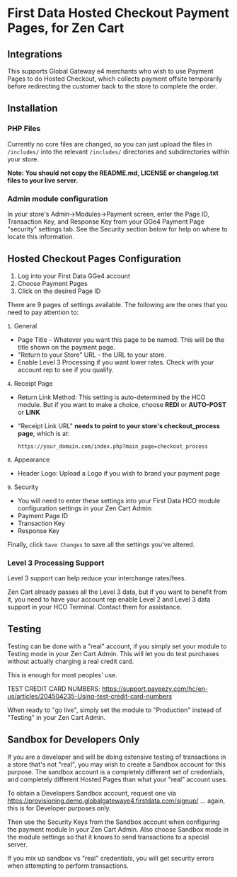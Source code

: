 # First Data Hosted Checkout Payment Pages, for Zen Cart

## Integrations

This supports Global Gateway e4 merchants who wish to use Payment Pages to do Hosted Checkout, which collects payment offsite temporarily before redirecting the customer back to the store to complete the order.

## Installation

### PHP Files
Currently no core files are changed, so you can just upload the files in `/includes/` into the relevant `/includes/` directories and subdirectories within your store.

**Note: You should not copy the README.md, LICENSE or changelog.txt files to your live server.**
 

### Admin module configuration
In your store's Admin->Modules->Payment screen, enter the Page ID, Transaction Key, and Response Key from your GGe4 Payment Page "security" settings tab. See the Security section below for help on where to locate this information.


## Hosted Checkout Pages Configuration

1. Log into your First Data GGe4 account
2. Choose Payment Pages
3. Click on the desired Page ID

There are 9 pages of settings available. The following are the ones that you need to pay attention to:

`1`. General 
 - Page Title - Whatever you want this page to be named. This will be the title shown on the payment page.
 - "Return to your Store" URL - the URL to your store.
 - Enable Level 3 Processing if you want lower rates. Check with your account rep to see if you qualify.

`4`. Receipt Page
 - Return Link Method: This setting is auto-determined by the HCO module. But if you want to make a choice, choose **REDI** or **AUTO-POST** or **LINK**
 - "Receipt Link URL" **needs to point to your store's checkout_process page**, which is at:

     `https://your_domain.com/index.php?main_page=checkout_process`

`8`. Appearance
 - Header Logo: Upload a Logo if you wish to brand your payment page 

`9`. Security 
 - You will need to enter these settings into your First Data HCO module configuration settings in your Zen Cart Admin:
  - Payment Page ID
  - Transaction Key
  - Response Key

Finally, click `Save Changes` to save all the settings you've altered.


### Level 3 Processing Support
Level 3 support can help reduce your interchange rates/fees.

Zen Cart already passes all the Level 3 data, but if you want to benefit from it, you need to have your account rep enable Level 2 and Level 3 data support in your HCO Terminal. Contact them for assistance.



## Testing

Testing can be done with a "real" account, if you simply set your module to Testing mode in your Zen Cart Admin. This will let you do test purchases without actually charging a real credit card.  

This is enough for most peoples' use. 

TEST CREDIT CARD NUMBERS: https://support.payeezy.com/hc/en-us/articles/204504235-Using-test-credit-card-numbers

When ready to "go live", simply set the module to "Production" instead of "Testing" in your Zen Cart Admin.


## Sandbox for Developers Only
If you are a developer and will be doing extensive testing of transactions in a store that's not "real", you may wish to create a Sandbox account for this purpose. The sandbox account is a completely different set of credentials, and completely different Hosted Pages than what your "real" account uses. 

To obtain a Developers Sandbox account, request one via https://provisioning.demo.globalgatewaye4.firstdata.com/signup/ ... again, this is for Developer purposes only.

Then use the Security Keys from the Sandbox account when configuring the payment module in your Zen Cart Admin. Also choose Sandbox mode in the module settings so that it knows to send transactions to a special server. 

If you mix up sandbox vs "real" credentials, you will get security errors when attempting to perform transactions.
